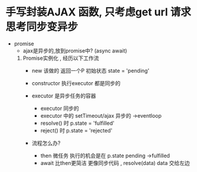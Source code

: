 # 手写封装AJAX 函数, 只考虑get  url 请求  思考同步变异步

- promise 
    - ajax是异步的,放到promise中?  (async await)
    1. Promise实例化 , 经历以下工作流
        - new 该做的 返回一个P 初始状态 state = 'pending'
        - constructor  执行executor
        都是同步的
        - executor 是异步任务的容器
            - executor 同步的
            - executor 中的 setTimeout/ajax 异步的 ->eventloop
            - resolve() 时 p.state = 'fulfilled'
            - reject() 时 p.state = 'rejected'

        - 流程怎么办?
          - then 微任务 执行的机会是在 p.state pending ->fulfilled
          - await 比then更简洁 更像同步代码 , resolve(data)  data 交给左边